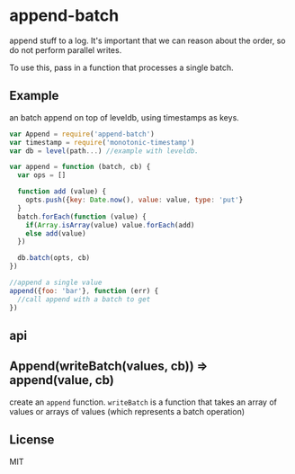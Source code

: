 # append-batch

append stuff to a log. It's important that we can reason about the order,
so do not perform parallel writes.

To use this, pass in a function that processes a single batch.


## Example

an batch append on top of leveldb, using timestamps as keys.

``` js
var Append = require('append-batch')
var timestamp = require('monotonic-timestamp')
var db = level(path...) //example with leveldb.

var append = function (batch, cb) {
  var ops = []

  function add (value) {
    opts.push({key: Date.now(), value: value, type: 'put'}
  }
  batch.forEach(function (value) {
    if(Array.isArray(value) value.forEach(add)
    else add(value)
  })

  db.batch(opts, cb)
})

//append a single value
append({foo: 'bar'}, function (err) {
  //call append with a batch to get 
})

```

## api

## Append(writeBatch(values, cb)) => append(value, cb)

create an `append` function. `writeBatch` is a function that takes an array
of values or arrays of values (which represents a batch operation)



## License

MIT

